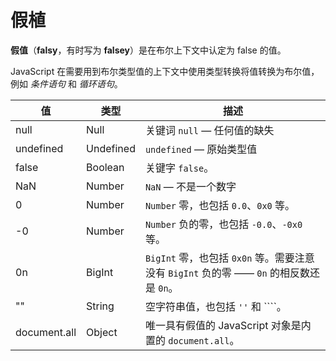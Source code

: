 # 假植

**假值**（**falsy**，有时写为 **falsey**）是在布尔上下文中认定为 false 的值。

JavaScript 在需要用到布尔类型值的上下文中使用类型转换将值转换为布尔值，例如 *条件语句* 和 *循环语句*。

| 值           | 类型      | 描述                                                                                    |
| ------------ | --------- | --------------------------------------------------------------------------------------- |
| null         | Null      | 关键词 `null` — 任何值的缺失                                                            |
| undefined    | Undefined | `undefined` — 原始类型值                                                                |
| false        | Boolean   | 关键字 `false`。                                                                        |
| NaN          | Number    | `NaN` — 不是一个数字                                                                    |
| 0            | Number    | `Number` 零，也包括 `0.0`、`0x0` 等。                                                   |
| -0           | Number    | `Number` 负的零，也包括 `-0.0`、`-0x0` 等。                                             |
| 0n           | BigInt    | `BigInt` 零，也包括 `0x0n` 等。需要注意没有 `BigInt` 负的零 —— `0n` 的相反数还是 `0n`。 |
| ""           | String    | 空字符串值，也包括 `''` 和 ````。                                                       |
| document.all | Object    | 唯一具有假值的 JavaScript 对象是内置的 `document.all`。                                 |
